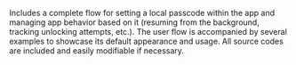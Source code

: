 Includes a complete flow for setting a local passcode within the app and managing app behavior based on it (resuming from the background, tracking unlocking attempts, etc.). The user flow is accompanied by several examples to showcase its default appearance and usage. All source codes are included and easily modifiable if necessary.
